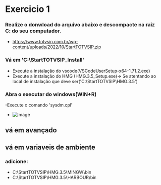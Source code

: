#   Exercicio 1
### Realize o donwload do arquivo abaixo e descompacte na raiz C: do seu computador.
 - https://www.totvsip.com.br/wp-content/uploads/2022/10/StartTOTVSIP.zip

### Vá em 'C:\StartTOTVSIP\_Install'
- Execute a instalação do vscode(VSCodeUserSetup-x64-1.71.2.exe)
- Execute a instalação do HMG (HMG.3.5_Setup.exe)-> Se atentando ao local de instalação que deve ser('C:\StartTOTVSIP\HMG.3.5') 
### Abra o executar do windows(WIN+R)
-Execute o comando 'sysdm.cpl'
- ![image](https://user-images.githubusercontent.com/51290633/195443094-2dc5849a-3bf4-4597-aff5-940a4102b37a.png)
## vá em avançado
## vá em variaveis de ambiente
### adicione:
 - C:\StartTOTVSIP\HMG.3.5\MINGW\bin
 - C:\StartTOTVSIP\HMG.3.5\HARBOUR\bin

